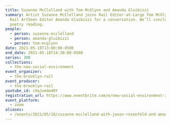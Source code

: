 ```yaml
---
title: Suzanne McClelland with Tom McGlynn and Amanda Gluibizzi
summary: Artist Suzanne McClelland joins Rail Editor-at-Large Tom McGlynn and
  Rail ArtSeen Editor Amanda Gluibizzi for a conversation. We’ll conclude with a
  poetry reading.
people:
  - person: suzanne-mcclelland
  - person: amanda-gluibizzi
  - person: tom-mcglynn
date: 2021-05-18T13:00:00-0500
end_date: 2021-05-18T14:30:00-0500
series: 300
collections:
  - the-new-social-environment
event_organizer:
  - the-brooklyn-rail
event_producer:
  - the-brooklyn-rail
youtube_id: c9qJum4m40Y
registration_url: https://www.eventbrite.com/e/new-social-environment-300-suzanne-mcclelland-tickets-154756325335
event_platform:
  - zoom
aliases:
  - /events/2021/05/18/suzanne-mcclelland-with-jason-rosenfeld-and-amanda-gluibizzi/
---
```

